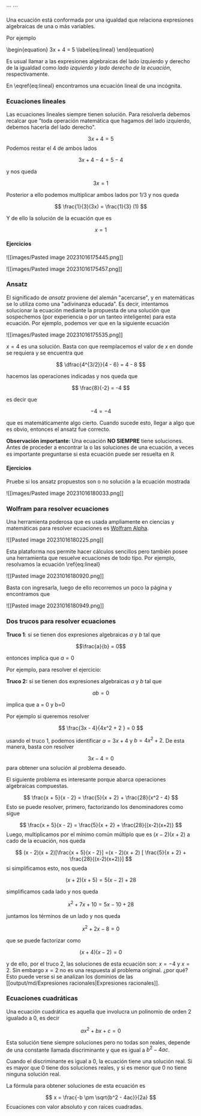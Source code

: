 <div class="hidden-code">
```
<script>
MathJax = {
   tex: {
    tags: 'ams'
  },
    chtml: {
        scale: 1.3
},
    svg: {
         scale: 1.3
    }
 };
</script>
``` </div>

Una ecuación está conformada por una igualdad que relaciona expresiones algebraicas de una o más variables.

Por ejemplo

\begin{equation}
   3x + 4 = 5
   \label{eq:lineal}
\end{equation}

Es usual llamar a las expresiones algebraicas del lado izquierdo y derecho de la igualdad como *lado izquierdo y lado derecho de la ecuación*, respectivamente.

En \eqref{eq:lineal} encontramos una ecuación lineal de una incógnita.

### Ecuaciones lineales

Las ecuaciones lineales siempre tienen solución. Para resolverla debemos recalcar que "toda operación matemática que hagamos del lado izquierdo, debemos hacerla del lado derecho". 

$$
3x + 4 =5
$$
Podemos restar el 4 de ambos lados

$$
3x + 4 - 4 = 5 - 4
$$

y nos queda

$$
3x = 1
$$

Posterior a ello podemos multiplicar ambos lados por $1/3$ y nos queda

$$
\frac{1}{3}(3x) = \frac{1}{3} (1)
$$

Y de ello la solución de la ecuación que es

$$
x = 1
$$
#### Ejercicios

![[images/Pasted image 20231016175445.png]]

![[images/Pasted image 20231016175457.png]]

### Ansatz 

El significado de *ansatz* proviene del alemán "acercarse", y en matemáticas se lo utiliza como una "adivinanza educada". Es decir, intentamos solucionar la ecuación mediante la propuesta de una solución que sospechemos (por experiencia o por un tanteo inteligente) para esta ecuación. Por ejemplo, podemos ver que en la siguiente ecuación

![[images/Pasted image 20231016175535.png]]

$x=4$ es una solución. Basta con que reemplacemos el valor de $x$ en donde se requiera y se encuentra que

$$
\dfrac{4^{3/2}}{4 - 6} = 4 - 8 
$$

hacemos las operaciones indicadas y nos queda que

$$
\frac{8}{-2} = -4
$$

es decir que

$$ -4 = -4$$

que es matemáticamente algo cierto. Cuando sucede esto, llegar a algo que es obvio, entonces el ansatz fue correcto.

**Observación importante:** Una ecuación **NO SIEMPRE** tiene soluciones. Antes de proceder a encontrar la o las soluciones de una ecuación, a veces es importante preguntarse si esta ecuación puede ser resuelta en $\mathbb{R}$


#### Ejercicios

Pruebe si los ansatz propuestos son o no solución a la ecuación mostrada

![[images/Pasted image 20231016180033.png]]

### Wolfram para resolver ecuaciones

Una herramienta poderosa que es usada ampliamente en ciencias y matemáticas para resolver ecuaciones es [Wolfram Alpha](https://www.wolframalpha.com/).  

![[Pasted image 20231016180225.png]]

Esta plataforma nos permite hacer cálculos sencillos pero también posee una herramienta que resuelve ecuaciones de todo tipo. Por ejemplo, resolvamos la ecuación \ref{eq:lineal} 

![[Pasted image 20231016180920.png]]

Basta con ingresarla, luego de ello recorremos un poco la página y encontramos que

![[Pasted image 20231016180949.png]]

### Dos trucos para resolver ecuaciones


**Truco 1**: si se tienen dos expresiones algebraicas $a$ y $b$ tal que

$$\frac{a}{b} = 0$$

entonces implica que $a=0$

Por ejemplo, para resolver el ejercicio:

**Truco 2:** si se tienen dos expresiones algebraicas $a$ y $b$ tal que

$$ab= 0$$

implica que a = 0 y b=0

Por ejemplo si queremos resolver 

$$
\frac{3x - 4}{4x^2 + 2 } = 0
$$

usando el truco 1, podemos identificar $a=3x+4$ y $b=4x^2 + 2$. De esta manera, basta con resolver 

$$
3x - 4 = 0
$$
para obtener una solución al problema deseado. 

El siguiente problema es interesante porque abarca operaciones algebraicas compuestas. 

$$
\frac{x  + 5}{x - 2} = \frac{5}{x + 2}  + \frac{28}{x^2 - 4}
$$
Esto se puede resolver, primero, factorizando los denominadores como sigue

$$
\frac{x + 5}{x - 2} = \frac{5}{x + 2} + \frac{28}{(x-2)(x+2)}
$$
Luego, multiplicamos por el mínimo común múltiplo que es $(x-2)(x+2)$ a cado de la ecuación, nos queda

$$
(x - 2)(x + 2)[\frac{x + 5}{x - 2}] =(x - 2)(x + 2) [ \frac{5}{x + 2} + \frac{28}{(x-2)(x+2)}]
$$
si simplificamos esto, nos queda

$$
(x+2)(x + 5) = 5 (x - 2) + 28
$$

simplificamos cada lado y nos queda

$$
x^2 + 7x + 10 = 5x - 10  + 28
$$

juntamos los términos de un lado y nos queda

$$
x^2 + 2x - 8 =0
$$

que se puede factorizar como

$$
(x + 4)(x - 2)=0
$$

y de ello, por el truco 2, las soluciones de esta ecuación son: $x = -4$ y $x=2$. Sin embargo $x=2$ no es una respuesta al problema original. ¿por qué? Esto puede verse si se analizan los dominios de las [[output/md/Expresiones racionales|Expresiones racionales]].

### Ecuaciones cuadráticas

Una ecuación cuadrática es aquella que involucra un polinomio de orden 2 igualado a 0, es decir

$$
ax^2 + bx + c = 0
$$

Esta solución tiene siempre soluciones pero no todas son reales, depende de una constante llamada discriminante y que es igual a $b^2 -4ac$. 

Cuando el discriminante es igual a 0, la ecuación tiene una solución real. Si es mayor que 0 tiene dos soluciones reales, y si es menor que 0 no tiene ninguna solución real.

La fórmula para obtener soluciones de esta ecuación es

$$
x = \frac{-b \pm \sqrt{b^2 - 4ac}}{2a}
$$
Ecuaciones con valor absoluto y con raíces cuadradas.

